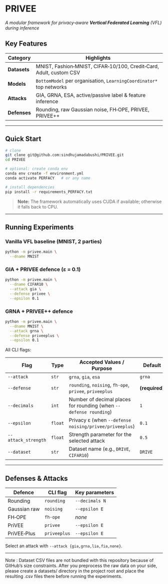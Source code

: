 # PRIVEE

*A modular framework for privacy‑aware **Vertical Federated Learning** (VFL) during inference*


## Key Features

| Category       | Highlights                                                           |
| -------------- | -------------------------------------------------------------------- |
| **Datasets**   | MNIST, Fashion‑MNIST, CIFAR‑10/100, Credit‑Card, Adult, custom CSV   |
| **Models**     | `BottomModel` per organisation, `LearningCoordinator*` top networks  |
| **Attacks**    | GIA, GRNA, ESA, active/passive label & feature inference                  |
| **Defenses**   | Rounding, raw Gaussian noise, FH‑OPE, PRIVEE, PRIVEE++            |

---

## Quick Start

```bash
# clone
git clone git@github.com:sindhujamadabushi/PRIVEE.git
cd PRIVEE

# optional: create conda env
conda env create -f environment.yml
conda activate PERFACY   # or any name

# install dependencies
pip install -r requirements_PERFACY.txt
```

> **Note:** The framework automatically uses CUDA if available; otherwise it falls back to CPU.

---

## Running Experiments

### Vanilla VFL baseline (MNIST, 2 parties)

```bash
python -m privee.main \
  --dname MNIST 
```

### GIA + PRIVEE defence (ε = 0.1)

```bash
python -m privee.main \
  --dname CIFAR10 \
  --attack gia \
  --defense privee \
  --epsilon 0.1
```
### GRNA + PRIVEE++ defence 

```bash
python -m privee.main \
  --dname MNIST \
  --attack grna \
  --defense priveeplus \
  --epsilon 0.1
```


All CLI flags:

| Flag | Type | Accepted Values / Purpose | Default |
|------|------|---------------------------|---------|
| `--attack` | `str` | `grna`, `gia`, `esa` | `grna` |
| `--defense` | `str` | `rounding`, `noising`, `fh-ope`, `privee`, `priveeplus` | **(required)** |
| `--decimals` | `int` | Number of decimal places for rounding (when `--defense rounding`) | `1` |
| `--epsilon` | `float` | Privacy ε (when `--defense noising/privee/priveeplus`) | `0.1` |
| `--attack_strength` | `float` | Strength parameter for the selected attack | `0.5` |
| `--dataset` | `str` | Dataset name (e.g., `DRIVE`, `CIFAR10`) | `DRIVE` |

---

## Defenses & Attacks

| Defence      | CLI flag     | Key parameters |
| ------------ | ------------ | -------------- |
| Rounding     | `rounding`   | `--decimals N` |
| Gaussian raw | `noising`    | `--epsilon E`  |
| FH‑OPE       | `fh-ope`     | *none*         |
| PriVEE       | `privee`     | `--epsilon E`  |
| PriVEE‑Plus  | `priveeplus` | `--epsilon E`  |

Select an attack with `--attack {gia,grna,lia,fia,none}`.

---
Note : Dataset CSV files are not bundled with this repository because of GitHub’s size constraints.
After you preprocess the raw data on your side, please create a datasets/ directory in the project root and place the resulting .csv files there before running the experiments.
